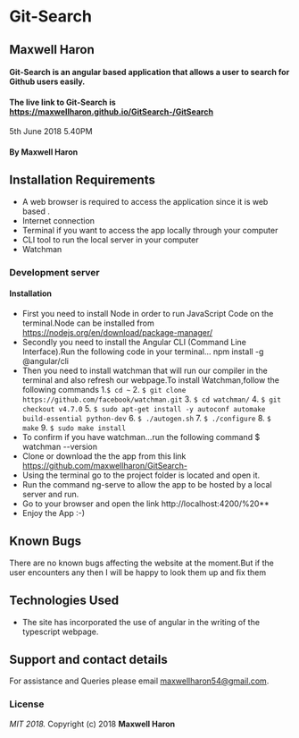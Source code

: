 # Git-Search
## Maxwell Haron
#### Git-Search is an angular based application that allows a user to search for Github users easily.
#### The live link to Git-Search is https://maxwellharon.github.io/GitSearch-/GitSearch
 5th June 2018 5.40PM
#### By **Maxwell Haron**
## Installation Requirements
* A web browser is required to access the application since it is web based .
* Internet connection
* Terminal if you want to access the app locally through your computer
* CLI tool to run the local server in your computer
* Watchman
### Development server
####
#### Installation
* First you need to install Node in order to run JavaScript Code  on the terminal.Node can be installed from  https://nodejs.org/en/download/package-manager/
* Secondly you need to install the Angular CLI (Command Line Interface).Run the following code in your terminal... npm install -g @angular/cli
* Then you need to install watchman that will run our compiler in the terminal and also refresh our webpage.To install Watchman,follow the following commands
   1.`$ cd ~`
   2. `$ git clone https://github.com/facebook/watchman.git`
   3. `$ cd watchman/`
   4. `$ git checkout v4.7.0`
   5. `$ sudo apt-get install -y autoconf automake build-essential python-dev`
   6. `$ ./autogen.sh`
   7.	`$ ./configure`
   8. `$ make`
   9. `$ sudo make install`
* To confirm if you have watchman...run the following command $ watchman --version
* Clone or download the the app from this link https://github.com/maxwellharon/GitSearch-
* Using the terminal go to the project folder is located and open it.
* Run the command ng-serve to allow the app to be hosted by a local server and run.
* Go to your browser and open the link http://localhost:4200/%20**
* Enjoy the App :-)
## Known Bugs
  There are no known bugs affecting the website at the moment.But if the user encounters any then I will be happy to look them up and fix them
## Technologies Used
* The site has incorporated the use of angular in the writing of the typescript webpage.
<!-- * The site has also demonstrates the clear use and mastery of Bootstrap,css and Google fonts -->
## Support and contact details
For assistance and Queries please email maxwellharon54@gmail.com.

### License
*MIT 2018.*
Copyright (c) 2018 **Maxwell Haron**
